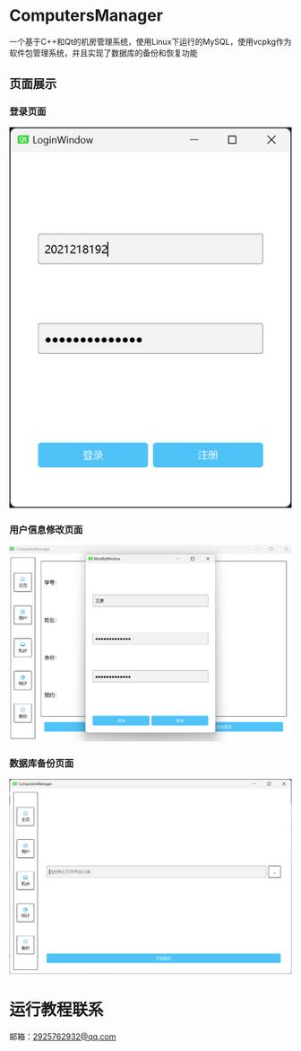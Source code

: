 # ComputersManager

一个基于C++和Qt的机房管理系统，使用Linux下运行的MySQL，使用vcpkg作为软件包管理系统，并且实现了数据库的备份和恢复功能

## 页面展示

### 登录页面

![1718521960646](image/README/1718521960646.png)

### 用户信息修改页面

![1718522068705](image/README/1718522068705.png)

### 数据库备份页面

![1718522087293](image/README/1718522087293.png)

# 运行教程联系

邮箱：2925762932@qq.com
